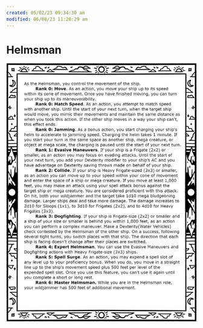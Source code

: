 ```yaml
---
created: 05/02/23 09:34:30 am
modified: 06/08/23 11:20:29 am
---
```


# Helmsman

![helmsman](../../../attachments/Helmsman.png)
